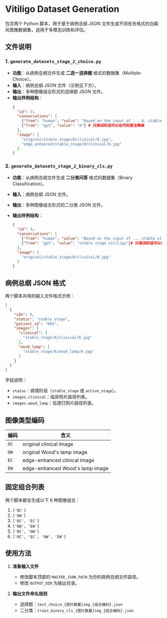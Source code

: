 # Vitiligo Dataset Generation 

包含两个 Python 脚本，用于基于病例总纲 JSON 文件生成不同任务格式的白癜风图像数据集，适用于多模态训练和评估。

## 文件说明

### 1. `generate_datasets_stage_2_choice.py`
- **功能**：从病例总纲文件生成 **二选一选择题** 格式的数据集（Multiple-Choice）。
- **输入**：病例总纲 JSON 文件（示例见下方）。
- **输出**：多种图像组合形式的选择题 JSON 文件。
- **输出样例结构**：
  ```json
  {
    "id": 0,
    "conversations": [
      {"from": "human", "value": "Based on the input of ... A. stable stage vitiligo\nB. active stage vitiligo"},
      {"from": "gpt", "value": "A"} # 只测试的话可以在代码里注释掉
    ],
    "image": [
      "original/stable_stage/0/clinical/0.jpg",
      "edge_enhanced/stable_stage/0/clinical/0.jpg"
    ]
  }

### 2. `generate_datasets_stage_2_binary_cls.py`

- **功能**：从病例总纲文件生成 **二分类问答** 格式的数据集（Binary Classification）。

- **输入**：病例总纲 JSON 文件。

- **输出**：多种图像组合形式的二分类 JSON 文件。

- **输出样例结构**：

  ```json
  {
    "id": 0,
    "conversations": [
      {"from": "human", "value": "Based on the input of ... stable stage vitiligo or active stage vitiligo?"},
      {"from": "gpt", "value": "stable stage vitiligo"}# 只测试的话可以在代码里注释掉
    ],
    "image": [
      "original/stable_stage/0/clinical/0.jpg"
    ]
  }
  ```

## 病例总纲 JSON 格式

两个脚本共用的输入文件格式示例：

```json
[
  {
    "idx": 0,
    "status": "stable_stage",
    "patient_id": "001",
    "images": {
      "clinical": [
        "stable_stage/0/clinical/0.jpg"
      ],
      "wood_lamp": [
        "stable_stage/0/wood_lamp/0.jpg"
      ]
    }
  }
]
```

字段说明：

- `status`：病情阶段（`stable_stage` 或 `active_stage`）。
- `images.clinical`：临床照片路径列表。
- `images.wood_lamp`：伍德灯照片路径列表。

## 图像类型编码

| 编码 | 含义                            |
| ---- | ------------------------------- |
| `OC` | original clinical image         |
| `OW` | original Wood's lamp image      |
| `EC` | edge-enhanced clinical image    |
| `EW` | edge-enhanced Wood's lamp image |

## 固定组合列表

两个脚本都会生成以下 6 种图像组合：

1. `['OC']`
2. `['OW']`
3. `['OC', 'EC']`
4. `['OW', 'EW']`
5. `['OC', 'OW']`
6. `['OC', 'EC', 'OW', 'EW']`

## 使用方法

1. **准备输入文件**

   - 修改脚本顶部的 `MASTER_JSON_PATH` 为你的病例总纲文件路径。
   - 修改 `OUTPUT_DIR` 为输出目录。

2. **输出文件命名规则**
   - 选择题：`test_choice_{图片数量}img_{组合编码}.json`
   - 二分类：`train_binary_cls_{图片数量}img_{组合编码}.json`
   

